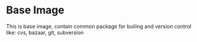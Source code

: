 Base Image
==========

This is base image, contain common package for builing and version control like:
cvs, bazaar, git, subversion

